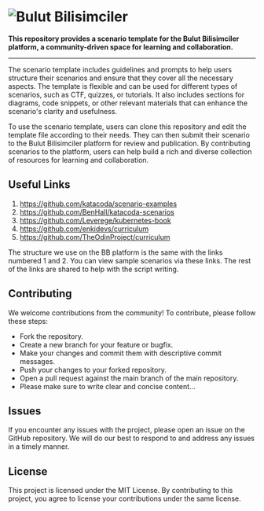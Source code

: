 # ![Bulut Bilisimciler](https://github.com/Bulut-Bilisimciler/template/blob/master/assets/EN-center.png?raw=true)

**This repository provides a scenario template for the Bulut Bilisimciler platform, a community-driven space for learning and collaboration.**

---

The scenario template includes guidelines and prompts to help users structure their scenarios and ensure that they cover all the necessary aspects. The template is flexible and can be used for different types of scenarios, such as CTF, quizzes, or tutorials. It also includes sections for diagrams, code snippets, or other relevant materials that can enhance the scenario's clarity and usefulness.

To use the scenario template, users can clone this repository and edit the template file according to their needs. They can then submit their scenario to the Bulut Bilisimciler platform for review and publication. By contributing scenarios to the platform, users can help build a rich and diverse collection of resources for learning and collaboration.

## Useful Links

1. <https://github.com/katacoda/scenario-examples>
2. <https://github.com/BenHall/katacoda-scenarios>
3. <https://github.com/Leverege/kubernetes-book>
4. <https://github.com/enkidevs/curriculum>
5. <https://github.com/TheOdinProject/curriculum>

The structure we use on the BB platform is the same with the links numbered 1 and 2. You can view sample scenarios via these links. The rest of the links are shared to help with the script writing.

## Contributing

We welcome contributions from the community! To contribute, please follow these steps:

- Fork the repository.
- Create a new branch for your feature or bugfix.
- Make your changes and commit them with descriptive commit messages.
- Push your changes to your forked repository.
- Open a pull request against the main branch of the main repository.
- Please make sure to write clear and concise content...

## Issues

If you encounter any issues with the project, please open an issue on the GitHub repository. We will do our best to respond to and address any issues in a timely manner.

## License

This project is licensed under the MIT License. By contributing to this project, you agree to license your contributions under the same license.
